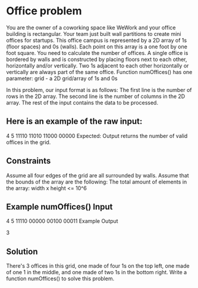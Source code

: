 # Office problem

You are the owner of a coworking space like WeWork and your office building is rectangular. Your team just built wall partitions to create mini offices for startups. This office campus is represented by a 2D array of 1s (floor spaces) and 0s (walls). Each point on this array is a one foot by one foot square. You need to calculate the number of offices. 
A single office is bordered by walls and is constructed by placing floors next to each other, horizontally and/or vertically. Two 1s adjacent to each other horizontally or vertically are always part of the same office.
Function numOffices() has one parameter: grid - a 2D grid/array of 1s and 0s

In this problem, our input format is as follows: The first line is the number of rows in the 2D array. The second line is the number of columns in the 2D array. The rest of the input contains the data to be processed.

## Here is an example of the raw input:

4 
5 
11110 
11010 
11000 
00000
Expected: Output returns the number of valid offices in the grid.

## Constraints

Assume all four edges of the grid are all surrounded by walls. 
Assume that the bounds of the array are the following: 
The total amount of elements in the array: width x height <= 10^6

## Example numOffices() Input

4
5
11110
00000
00100
00011
Example Output

3

## Solution

There's 3 offices in this grid, one made of four 1s on the top left, 
one made of one 1 in the middle, and one made of two 1s in the bottom right.
Write a function numOffices() to solve this problem.